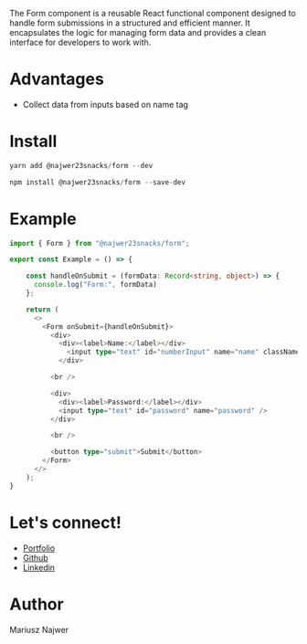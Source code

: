 The Form component is a reusable React functional component designed to handle form submissions in a structured and efficient manner. It encapsulates the logic for managing form data and provides a clean interface for developers to work with.

# Advantages

- Collect data from inputs based on name tag

# Install

```js
yarn add @najwer23snacks/form --dev
```

```js
npm install @najwer23snacks/form --save-dev
```

# Example

```typescript
import { Form } from "@najwer23snacks/form";

export const Example = () => {

    const handleOnSubmit = (formData: Record<string, object>) => {
      console.log("Form:", formData)
    };

    return (
      <>
        <Form onSubmit={handleOnSubmit}>
          <div>
            <div><label>Name:</label></div>
              <input type="text" id="numberInput" name="name" className='error' />
            </div>

          <br />

          <div>
            <div><label>Password:</label></div>
            <input type="text" id="password" name="password" />
          </div>

          <br />

          <button type="submit">Submit</button>
        </Form>
      </>
    );
}
```

# Let's connect!

- [Portfolio](https://najwer23.github.io/)
- [Github](https://github.com/najwer23)
- [Linkedin](https://www.linkedin.com/in/najwer23/)

# Author

Mariusz Najwer
